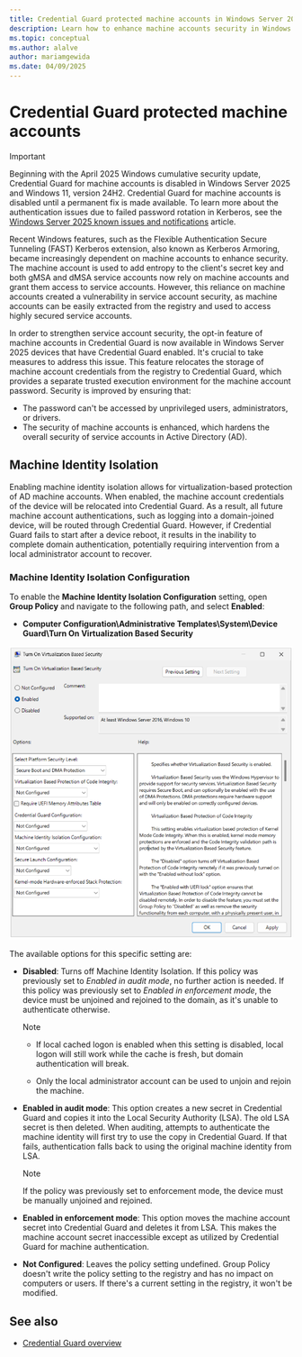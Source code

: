 ```yaml
---
title: Credential Guard protected machine accounts in Windows Server 2025
description: Learn how to enhance machine accounts security in Windows Server 2025 through Credential Guard machine protected identity isolation group policy settings.
ms.topic: conceptual
ms.author: alalve
author: mariamgewida
ms.date: 04/09/2025
---
```


# Credential Guard protected machine accounts

> [!IMPORTANT]
> Beginning with the April 2025 Windows cumulative security update, Credential Guard for machine accounts is disabled in Windows Server 2025 and Windows 11, version 24H2. Credential Guard for machine accounts is disabled until a permanent fix is made available. To learn more about the authentication issues due to failed password rotation in Kerberos, see the [Windows Server 2025 known issues and notifications](/windows/release-health/status-windows-server-2025?context=%2Fwindows-server%2Fcontext%2Fwindows-server-get-started) article.

Recent Windows features, such as the Flexible Authentication Secure Tunneling (FAST) Kerberos extension, also known as Kerberos Armoring, became increasingly dependent on machine accounts to enhance security. The machine account is used to add entropy to the client's secret key and both gMSA and dMSA service accounts now rely on machine accounts and grant them access to service accounts. However, this reliance on machine accounts created a vulnerability in service account security, as machine accounts can be easily extracted from the registry and used to access highly secured service accounts.

In order to strengthen service account security, the opt-in feature of machine accounts in Credential Guard is now available in Windows Server 2025 devices that have Credential Guard enabled. It's crucial to take measures to address this issue. This feature relocates the storage of machine account credentials from the registry to Credential Guard, which provides a separate trusted execution environment for the machine account password. Security is improved by ensuring that:

- The password can't be accessed by unprivileged users, administrators, or drivers.
- The security of machine accounts is enhanced, which hardens the overall security of service accounts in Active Directory (AD).

## Machine Identity Isolation

Enabling machine identity isolation allows for virtualization-based protection of AD machine accounts. When enabled, the machine account credentials of the device will be relocated into Credential Guard. As a result, all future machine account authentications, such as logging into a domain-joined device, will be routed through Credential Guard. However, if Credential Guard fails to start after a device reboot, it results in the inability to complete domain authentication, potentially requiring intervention from a local administrator account to recover.

### Machine Identity Isolation Configuration

To enable the **Machine Identity Isolation Configuration** setting, open **Group Policy** and navigate to the following path, and select **Enabled**:

- **Computer Configuration\Administrative Templates\System\Device Guard\Turn On Virtualization Based Security**

![A screenshot of the Turn On Virtualization Based Security group policy setting set to enabled.](../media/delegated-managed-service-accounts/turn-on-virtualization-based-security-group-policy-setting.png)

The available options for this specific setting are:

- **Disabled**: Turns off Machine Identity Isolation. If this policy was previously set to *Enabled in audit mode*, no further action is needed. If this policy was previously set to *Enabled in enforcement mode*, the device must be unjoined and rejoined to the domain, as it's unable to authenticate otherwise.

  > [!NOTE]
  >
  > - If local cached logon is enabled when this setting is disabled, local logon will still work while the cache is fresh, but domain authentication will break.
  >
  > - Only the local administrator account can be used to unjoin and rejoin the machine.

- **Enabled in audit mode**: This option creates a new secret in Credential Guard and copies it into the Local Security Authority (LSA). The old LSA secret is then deleted. When auditing, attempts to authenticate the machine identity will first try to use the copy in Credential Guard. If that fails, authentication falls back to using the original machine identity from LSA.

  > [!NOTE]
  > If the policy was previously set to enforcement mode, the device must be manually unjoined and rejoined.

- **Enabled in enforcement mode**: This option moves the machine account secret into Credential Guard and deletes it from LSA. This makes the machine account secret inaccessible except as utilized by Credential Guard for machine authentication.
- **Not Configured**: Leaves the policy setting undefined. Group Policy doesn't write the policy setting to the registry and has no impact on computers or users. If there's a current setting in the registry, it won't be modified.

## See also

- [Credential Guard overview](/windows/security/identity-protection/credential-guard)
